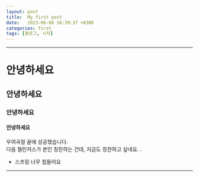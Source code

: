 ```yaml
---
layout: post
title:  My first post
date:   2023-06-08 16:39:37 +0300
categories: first
tags: [블로그, 시작]
---
```

---
# 안녕하세요
## 안녕하세요
### 안녕하세요
#### 안녕하세요

우여곡절 끝에 성공했습니다. <br>
다음 챌린저스가 본인 칭찬하는 건데, 지금도 칭찬하고 싶네요. .
- 스프링 너무 힘들어요
---
